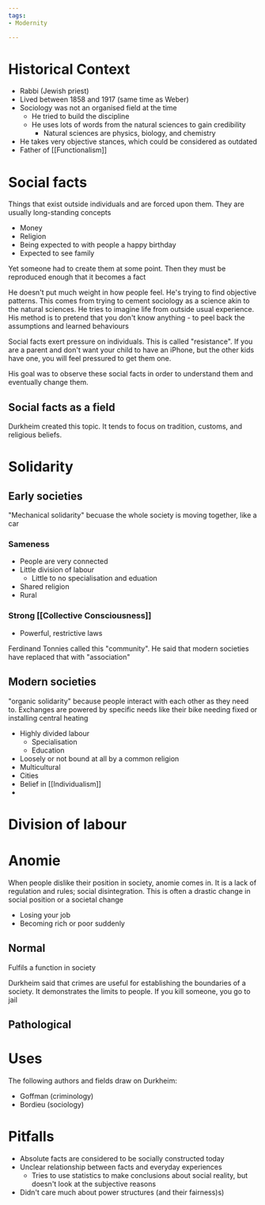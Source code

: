 ```yaml
---
tags:
- Modernity

---
```

# Historical Context
- Rabbi (Jewish priest)
- Lived between 1858 and 1917 (same time as Weber)
- Sociology was not an organised field at the time
	- He tried to build the discipline
	- He uses lots of words from the natural sciences to gain credibility
		- Natural sciences are physics, biology, and chemistry
- He takes very objective stances, which could be considered as outdated
- Father of [[Functionalism]]

# Social facts
Things that exist outside individuals and are forced upon them. They are usually long-standing concepts

- Money
- Religion
- Being expected to with people a happy birthday
- Expected to see family

Yet someone had to create them at some point. Then they must be reproduced enough that it becomes a fact

He doesn't put much weight in how people feel. He's trying to find objective patterns. This comes from trying to cement sociology as a science akin to the natural sciences. He tries to imagine life from outside usual experience. His method is to pretend that you don't know anything - to peel back the assumptions and learned behaviours

Social facts exert pressure on individuals. This is called "resistance". If you are a parent and don't want your child to have an iPhone, but the other kids have one, you will feel pressured to get them one. 

His goal was to observe these social facts in order to understand them and eventually change them.

## Social facts as a field
Durkheim created this topic. It tends to focus on tradition, customs, and religious beliefs. 


# Solidarity
## Early societies
"Mechanical solidarity" becuase the whole society is moving together, like a car

### Sameness
- People are very connected
- Little division of labour
	- Little to no specialisation and eduation
- Shared religion
- Rural

### Strong [[Collective Consciousness]]
- Powerful, restrictive laws

Ferdinand Tonnies called this "community". He said that modern societies have replaced that with "association"

## Modern societies
"organic solidarity" because people interact with each other as they need to. Exchanges are powered by specific needs like their bike needing fixed or installing central heating

- Highly divided labour
	- Specialisation
	- Education
- Loosely or not bound at all by a common religion
- Multicultural
- Cities
- Belief in [[Individualism]]
- 

# Division of labour

# Anomie
When people dislike their position in society, anomie comes in. It is a lack of regulation and rules; social disintegration. This is often a drastic change in social position or a societal change
- Losing your job
- Becoming rich or poor suddenly

## Normal
Fulfils a function in society

Durkheim said that crimes are useful for establishing the boundaries of a society. It demonstrates the limits to people. If you kill someone, you go to jail

## Pathological

# Uses
The following authors and fields draw on Durkheim:
- Goffman  (criminology)
- Bordieu (sociology)

# Pitfalls
- Absolute facts are considered to be socially constructed today
- Unclear relationship between facts and everyday experiences
	- Tries to use statistics to make conclusions about social reality, but doesn't look at the subjective reasons
- Didn't care much about power structures (and their fairness)s)